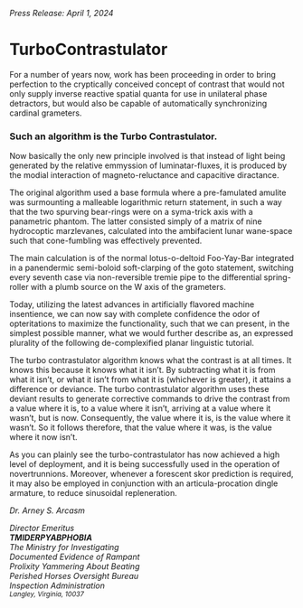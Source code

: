 _Press Release: April 1, 2024_
# TurboContrastulator
For a number of years now, work has been proceeding in order to bring
perfection to the cryptically conceived concept of contrast that would 
not only supply inverse reactive spatial quanta for use in unilateral 
phase detractors, but would also be capable of automatically synchronizing 
cardinal grameters.

### Such an algorithm is the Turbo Contrastulator.

Now basically the only new principle involved is that instead of light 
being generated by the relative emmyssion of luminatar-fluxes, it is produced 
by the modial interaction of magneto-reluctance and capacitive diractance.

The original algorithm used a base formula where a pre-famulated amulite 
was surmounting a malleable logarithmic return statement, in such a way that 
the two spurving bear-rings were on a syma-trick axis with a panametric 
phantom. The latter consisted simply of a matrix of nine hydrocoptic 
marzlevanes, calculated into the ambifacient lunar wane-space such that 
cone-fumbling was effectively prevented.

The main calculation is of the normal lotus-o-deltoid Foo-Yay-Bar integrated in a 
panendermic semi-boloid soft-clarping of the goto statement, switching 
every seventh case via non-reversible tremie pipe to the differential 
spring-roller with a plumb source on the W axis of the grameters.

Today, utilizing the latest advances in artificially flavored machine 
insentience, we can now say with complete confidence the odor of 
opteritations to maximize the functionality, such that we can present, 
in the simplest possible manner, what we would further describe as, 
an expressed plurality of the following de-complexified planar 
linguistic tutorial.

The turbo contrastulator algorithm knows what the contrast is at all times. 
It knows this because it knows what it isn’t. By subtracting what it is from
what it isn’t, or what it isn’t from what it is (whichever is greater), it
attains a difference or deviance. The turbo contrastulator algorithm uses these
deviant results to generate corrective commands to drive the contrast from a
value where it is, to a value where it isn’t, arriving at a value where it wasn’t,
but is now. Consequently, the value where it is, is the value where it wasn’t.
So it follows therefore, that the value where it was, is the value where it now isn’t. 

As you can plainly see the turbo-contrastulator has now achieved a high level 
of deployment, and it is being successfully used in the operation of 
novertrunnions. Moreover, whenever a forescent skor prediction is required, 
it may also be employed in conjunction with an articula-procation dingle 
armature, to reduce sinusoidal repleneration.

_Dr. Arney S. Arcasm_    

_Director Emeritus_    
_**TMIDERPYABPHOBIA**_    
_The Ministry for Investigating    
Documented Evidence of Rampant    
Prolixity Yammering About Beating    
Perished Horses Oversight Bureau    
Inspection Administration_    
<sub> _Langley, Virginia, 10037_</sub>

